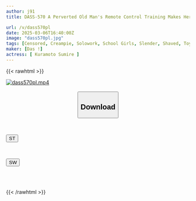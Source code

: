 ```yaml
---
author: j91
title: DASS-570 A Perverted Old Man's Remote Control Training Makes Her Horny And She Kisses Him Outdoors, Her Knees Shaking, She Has A Fawn Orgasm, And She Asks For Creampie Sex, Sumire Kuramoto

url: /v/dass570pl
date: 2025-03-06T16:40:00Z
image: "dass570pl.jpg"
tags: [Censored, Creampie, Solowork, School Girls, Slender, Shaved, Toy	]
maker: [Das !]
actress: [ Kuramoto Sumire ]
---
```



{{< rawhtml >}}

<div class="video" data-videoid="6PYOwbRw91Ux1J">
    <a href="javascript:;">
        <img src="/v/dass570pl/dass570pl.jpg" width="WIDTH" height="HEIGHT" alt="dass570pl.mp4" loading="lazy">
    </a>
</div>

<script type="text/javascript" src="https://j91.asia/asset/on-demand-st.js"></script>

<br>
  <link rel="stylesheet" href="https://j91.asia/asset/bs5.css">
  
  <center>
  <button class="btn btn-primary" type="button" data-bs-toggle="collapse" data-bs-target=".multi-collapse" aria-expanded="false" aria-controls="multiCollapseExample1 multiCollapseExample2"><h2>Download</h2></button></center>
</p>
<div class="row">
  <div class="col">
    <div class="collapse multi-collapse" id="multiCollapseExample1">
      <div class="card card-body">
	      	      <br>
<div class="buttons">  
<p><a href="/v/dass570pl/st.html" target="_blank"><button class="btn-hover color-3"><i class="fa fa-download"></i> ST</button></a></p></div>
    </div>
  </div>
</div>
  <div class="col">
    <div class="collapse multi-collapse" id="multiCollapseExample2">
      <div class="card card-body">
	      <br>
<div class="buttons">
<p><a href="/v/dass570pl/sw.html" target="_blank"><button class="btn-hover color-2"><i class="fa fa-download"></i> SW</button></a></p></div>
<br><br>
      </div>
    </div>
  </div>
</div>

{{< /rawhtml >}}